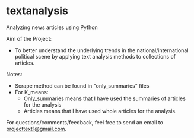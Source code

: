 # textanalysis
Analyzing news articles using Python

Aim of the Project: 
- To better understand the underlying trends in the national/international political scene by applying text analysis methods to collections of articles. 

Notes: 
- Scrape method can be found in "only_summaries" files
- For K_means:
    - Only_summaries means that I have used the summaries of articles for the analysis
    - Articles means that I have used whole articles for the analysis. 
  
    



For questions/comments/feedback, feel free to send an email to projecttext1@gmail.com. 
